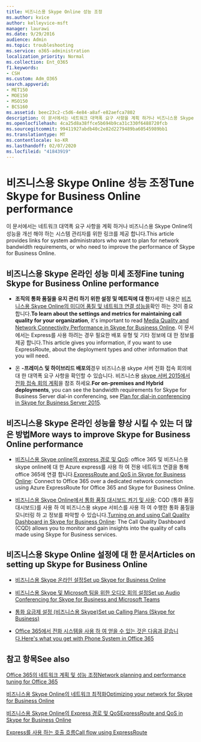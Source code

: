 ```yaml
---
title: 비즈니스용 Skype Online 성능 조정
ms.author: kvice
author: kelleyvice-msft
manager: laurawi
ms.date: 9/29/2016
audience: Admin
ms.topic: troubleshooting
ms.service: o365-administration
localization_priority: Normal
ms.collection: Ent_O365
f1.keywords:
- CSH
ms.custom: Adm_O365
search.appverid:
- MET150
- MOE150
- MSO150
- BCS160
ms.assetid: beec23c2-c5d6-4e84-a8af-e82aefca7802
description: 이 문서에서는 네트워크 대역폭 요구 사항을 계획 하거나 비즈니스용 Skype Online의 성능을 개선 해야 하는 시스템 관리자를 위한 링크를 제공 합니다.
ms.openlocfilehash: 4ca25d8a38ffce5b694b9ca31c330f6488720fcb
ms.sourcegitcommit: 99411927abdb40c2e82d2279489ba60545989bb1
ms.translationtype: MT
ms.contentlocale: ko-KR
ms.lasthandoff: 02/07/2020
ms.locfileid: "41843919"
---
```

# <a name="tune-skype-for-business-online-performance"></a><span data-ttu-id="b8fab-103">비즈니스용 Skype Online 성능 조정</span><span class="sxs-lookup"><span data-stu-id="b8fab-103">Tune Skype for Business Online performance</span></span>

<span data-ttu-id="b8fab-104">이 문서에서는 네트워크 대역폭 요구 사항을 계획 하거나 비즈니스용 Skype Online의 성능을 개선 해야 하는 시스템 관리자를 위한 링크를 제공 합니다.</span><span class="sxs-lookup"><span data-stu-id="b8fab-104">This article provides links for system administrators who want to plan for network bandwidth requirements, or who need to improve the performance of Skype for Business Online.</span></span> 
  
## <a name="fine-tuning-skype-for-business-online-performance"></a><span data-ttu-id="b8fab-105">비즈니스용 Skype 온라인 성능 미세 조정</span><span class="sxs-lookup"><span data-stu-id="b8fab-105">Fine tuning Skype for Business Online performance</span></span>

- <span data-ttu-id="b8fab-106">**조직의 통화 품질을 유지 관리 하기 위한 설정 및 메트릭에 대 한**자세한 내용은 [비즈니스용 Skype Online의 미디어 품질 및 네트워크 연결 성능을](https://docs.microsoft.com/skypeforbusiness/optimizing-your-network/media-quality-and-network-connectivity-performance)확인 하는 것이 중요 합니다.</span><span class="sxs-lookup"><span data-stu-id="b8fab-106">**To learn about the settings and metrics for maintaining call quality for your organization**, it's important to read [Media Quality and Network Connectivity Performance in Skype for Business Online](https://docs.microsoft.com/skypeforbusiness/optimizing-your-network/media-quality-and-network-connectivity-performance).</span></span> <span data-ttu-id="b8fab-107">이 문서에서는 Express를 사용 하려는 경우 필요한 배포 유형 및 기타 정보에 대 한 정보를 제공 합니다.</span><span class="sxs-lookup"><span data-stu-id="b8fab-107">This article gives you information, if you want to use ExpressRoute, about the deployment types and other information that you will need.</span></span>
    
- <span data-ttu-id="b8fab-108">온 **-프레미스 및 하이브리드 배포의**경우 비즈니스용 skype 서버 전화 접속 회의에 대 한 대역폭 요구 사항을 확인할 수 있습니다. 비즈니스용 [skype 서버 2015에서 전화 접속 회의 계획](https://docs.microsoft.com/skypeforbusiness/plan-your-deployment/conferencing/dial-in-conferencing)을 참조 하세요.</span><span class="sxs-lookup"><span data-stu-id="b8fab-108">**For on-premises and Hybrid deployments**, you can see the bandwidth requirements for Skype for Business Server dial-in conferencing, see [Plan for dial-in conferencing in Skype for Business Server 2015](https://docs.microsoft.com/skypeforbusiness/plan-your-deployment/conferencing/dial-in-conferencing).</span></span>
    
## <a name="more-ways-to-improve-skype-for-business-online-performance"></a><span data-ttu-id="b8fab-109">비즈니스용 Skype 온라인 성능을 향상 시킬 수 있는 더 많은 방법</span><span class="sxs-lookup"><span data-stu-id="b8fab-109">More ways to improve Skype for Business Online performance</span></span>

- <span data-ttu-id="b8fab-110">[비즈니스용 Skype online의 express 경로 및 QoS](https://docs.microsoft.com/skypeforbusiness/optimizing-your-network/expressroute-and-qos-in-skype-for-business-online): office 365 및 비즈니스용 skype online에 대 한 Azure express를 사용 하 여 전용 네트워크 연결을 통해 office 365에 연결 합니다.</span><span class="sxs-lookup"><span data-stu-id="b8fab-110">[ExpressRoute and QoS in Skype for Business Online](https://docs.microsoft.com/skypeforbusiness/optimizing-your-network/expressroute-and-qos-in-skype-for-business-online): Connect to Office 365 over a dedicated network connection using Azure ExpressRoute for Office 365 and Skype for Business Online.</span></span> 
    
- <span data-ttu-id="b8fab-111">[비즈니스용 Skype Online에서 통화 품질 대시보드 켜기 및 사용](https://docs.microsoft.com/SkypeForBusiness/using-call-quality-in-your-organization/turning-on-and-using-call-quality-dashboard): CQD (통화 품질 대시보드)를 사용 하 여 비즈니스용 skype 서비스를 사용 하 여 수행한 통화 품질을 모니터링 하 고 정보를 파악할 수 있습니다.</span><span class="sxs-lookup"><span data-stu-id="b8fab-111">[Turning on and using Call Quality Dashboard in Skype for Business Online](https://docs.microsoft.com/SkypeForBusiness/using-call-quality-in-your-organization/turning-on-and-using-call-quality-dashboard): The Call Quality Dashboard (CQD) allows you to monitor and gain insights into the quality of calls made using Skype for Business services.</span></span> 
    
## <a name="articles-on-setting-up-skype-for-business-online"></a><span data-ttu-id="b8fab-112">비즈니스용 Skype Online 설정에 대 한 문서</span><span class="sxs-lookup"><span data-stu-id="b8fab-112">Articles on setting up Skype for Business Online</span></span>

- [<span data-ttu-id="b8fab-113">비즈니스용 Skype 온라인 설정</span><span class="sxs-lookup"><span data-stu-id="b8fab-113">Set up Skype for Business Online</span></span>](https://docs.microsoft.com/skypeforbusiness/set-up-skype-for-business-online/set-up-skype-for-business-online)
    
- [<span data-ttu-id="b8fab-114">비즈니스용 Skype 및 Microsoft 팀을 위한 오디오 회의 설정</span><span class="sxs-lookup"><span data-stu-id="b8fab-114">Set up Audio Conferencing for Skype for Business and Microsoft Teams</span></span>](https://docs.microsoft.com/skypeforbusiness/audio-conferencing-in-office-365/set-up-audio-conferencing)
    
- [<span data-ttu-id="b8fab-115">통화 요금제 설정 (비즈니스용 Skype)</span><span class="sxs-lookup"><span data-stu-id="b8fab-115">Set up Calling Plans (Skype for Business)</span></span>](https://docs.microsoft.com/SkypeForBusiness/what-are-calling-plans-in-office-365/set-up-calling-plans)
    
- [<span data-ttu-id="b8fab-116">Office 365에서 전화 시스템을 사용 하 여 얻을 수 있는 것은 다음과 같습니다.</span><span class="sxs-lookup"><span data-stu-id="b8fab-116">Here's what you get with Phone System in Office 365</span></span>](https://docs.microsoft.com/skypeforbusiness/what-is-phone-system-in-office-365/here-s-what-you-get-with-phone-system)
    
## <a name="see-also"></a><span data-ttu-id="b8fab-117">참고 항목</span><span class="sxs-lookup"><span data-stu-id="b8fab-117">See also</span></span>

[<span data-ttu-id="b8fab-118">Office 365의 네트워크 계획 및 성능 조정</span><span class="sxs-lookup"><span data-stu-id="b8fab-118">Network planning and performance tuning for Office 365</span></span>](network-planning-and-performance.md)
  
[<span data-ttu-id="b8fab-119">비즈니스용 Skype Online의 네트워크 최적화</span><span class="sxs-lookup"><span data-stu-id="b8fab-119">Optimizing your network for Skype for Business Online</span></span>](https://docs.microsoft.com/skypeforbusiness/optimizing-your-network/optimizing-your-network)
  
[<span data-ttu-id="b8fab-120">비즈니스용 Skype Online의 Express 경로 및 QoS</span><span class="sxs-lookup"><span data-stu-id="b8fab-120">ExpressRoute and QoS in Skype for Business Online</span></span>](https://docs.microsoft.com/skypeforbusiness/optimizing-your-network/expressroute-and-qos-in-skype-for-business-online)
  
[<span data-ttu-id="b8fab-121">Express를 사용 하는 호출 흐름</span><span class="sxs-lookup"><span data-stu-id="b8fab-121">Call flow using ExpressRoute</span></span>](https://docs.microsoft.com/skypeforbusiness/optimizing-your-network/call-flow-using-expressroute)


